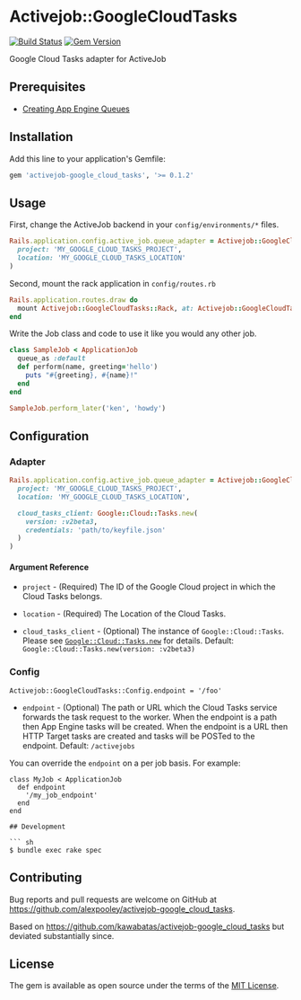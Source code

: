 # Activejob::GoogleCloudTasks

[![Build Status](https://travis-ci.org/kawabatas/activejob-google_cloud_tasks.svg?branch=master)](https://travis-ci.org/kawabatas/activejob-google_cloud_tasks)
[![Gem Version](https://badge.fury.io/rb/activejob-google_cloud_tasks.svg)](https://badge.fury.io/rb/activejob-google_cloud_tasks)

Google Cloud Tasks adapter for ActiveJob

## Prerequisites
- [Creating App Engine Queues](https://cloud.google.com/tasks/docs/creating-appengine-queues)

## Installation

Add this line to your application's Gemfile:

```ruby
gem 'activejob-google_cloud_tasks', '>= 0.1.2'
```

## Usage

First, change the ActiveJob backend in your `config/environments/*` files.

``` ruby
Rails.application.config.active_job.queue_adapter = Activejob::GoogleCloudTasks::Adapter.new(
  project: 'MY_GOOGLE_CLOUD_TASKS_PROJECT',
  location: 'MY_GOOGLE_CLOUD_TASKS_LOCATION'
)
```

Second, mount the rack application in `config/routes.rb`

``` ruby
Rails.application.routes.draw do
  mount Activejob::GoogleCloudTasks::Rack, at: Activejob::GoogleCloudTasks::Config.path
end
```

Write the Job class and code to use it like you would any other job.

``` ruby
class SampleJob < ApplicationJob
  queue_as :default
  def perform(name, greeting='hello')
    puts "#{greeting}, #{name}!"
  end
end

SampleJob.perform_later('ken', 'howdy')
```


## Configuration

### Adapter
``` ruby
Rails.application.config.active_job.queue_adapter = Activejob::GoogleCloudTasks::Adapter.new(
  project: 'MY_GOOGLE_CLOUD_TASKS_PROJECT',
  location: 'MY_GOOGLE_CLOUD_TASKS_LOCATION',

  cloud_tasks_client: Google::Cloud::Tasks.new(
    version: :v2beta3,
    credentials: 'path/to/keyfile.json'
  )
)
```

#### Argument Reference
- `project` - (Required) The ID of the Google Cloud project in which the Cloud Tasks belongs.

- `location` - (Required) The Location of the Cloud Tasks.

- `cloud_tasks_client` - (Optional) The instance of `Google::Cloud::Tasks`. Please see [`Google::Cloud::Tasks.new`](https://googleapis.github.io/google-cloud-ruby/docs/google-cloud-tasks/latest/Google/Cloud/Tasks.html#new-class_method) for details. Default: `Google::Cloud::Tasks.new(version: :v2beta3)`

### Config
```
Activejob::GoogleCloudTasks::Config.endpoint = '/foo'
```

- `endpoint` - (Optional) The path or URL which the Cloud Tasks service forwards the task request to the worker. When the endpoint is a path
then App Engine tasks will be created. When the endpoint is a URL then HTTP Target tasks are created and tasks will be POSTed to the endpoint. Default: `/activejobs`

You can override the `endpoint` on a per job basis. For example:
```
class MyJob < ApplicationJob
  def endpoint
    '/my_job_endpoint'
  end
end

## Development

``` sh
$ bundle exec rake spec
```

## Contributing

Bug reports and pull requests are welcome on GitHub at https://github.com/alexpooley/activejob-google_cloud_tasks.

Based on https://github.com/kawabatas/activejob-google_cloud_tasks but deviated substantially since.

## License

The gem is available as open source under the terms of the [MIT License](https://opensource.org/licenses/MIT).
